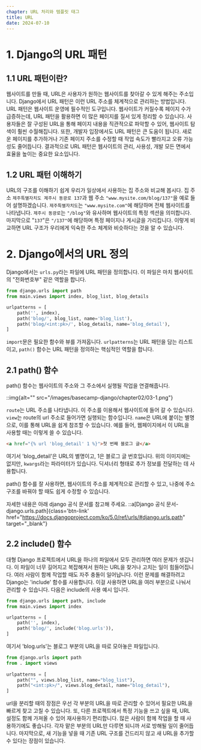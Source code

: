 ```yaml
---
chapter: URL 처리와 템플릿 태그
title: URL
date: 2024-07-10
---
```

# 1. Django의 URL 패턴

## 1.1 URL 패턴이란?

웹사이트를 만들 때, URL은 사용자가 원하는 웹사이트를 찾아갈 수 있게 해주는 주소입니다. Django에서 URL 패턴은 이런 URL 주소를 체계적으로 관리하는 방법입니다.
URL 패턴은 웹사이트 운영에 필수적인 도구입니다. 웹사이트가 커질수록 페이지 수가 급증하는데, URL 패턴을 활용하면 이 많은 페이지를 질서 있게 정리할 수 있습니다. 사용자들은 잘 구성된 URL을 통해 페이지 내용을 직관적으로 파악할 수 있어, 웹사이트 탐색이 훨씬 수월해집니다. 또한, 개발자 입장에서도 URL 패턴은 큰 도움이 됩니다. 새로운 페이지를 추가하거나 기존 페이지 주소를 수정할 때 작업 속도가 빨라지고 오류 가능성도 줄어듭니다. 결과적으로 URL 패턴은 웹사이트의 관리, 사용성, 개발 모든 면에서 효율을 높이는 중요한 요소입니다.

## 1.2 URL 패턴 이해하기

URL의 구조를 이해하기 쉽게 우리가 일상에서 사용하는 집 주소와 비교해 봅시다. 
집 주소 `제주특별자치도 제주시 동광로 137`과 웹 주소 `"www.mysite.com/blog/137"`을 예로 들어 설명하겠습니다. 
`제주특별자치도`는 `"www.mysite.com"`에 해당하며 전체 웹사이트를 나타냅니다. 
`제주시 동광로`는 `"/blog"`와 유사하며 웹사이트의 특정 섹션을 의미합니다. 
마지막으로 "`137`"은 `"/137"`에 해당하며 특정 페이지나 게시글을 가리킵니다. 
이렇게 비교하면 URL 구조가 우리에게 익숙한 주소 체계와 비슷하다는 것을 알 수 있습니다.

# 2. Django에서의 URL 정의
Django에서는 `urls.py`라는 파일에 URL 패턴을 정의합니다. 이 파일은 마치 웹사이트의 "전화번호부" 같은 역할을 합니다.

```python
from django.urls import path
from main.views import index, blog_list, blog_details

urlpatterns = [
    path('', index),
    path('blog/', blog_list, name='blog_list'),
    path('blog/<int:pk>/', blog_details, name='blog_detail'),
]
```
`import`문은 필요한 함수와 뷰를 가져옵니다. `urlpatterns`는 URL 패턴을 담는 리스트이고, `path()` 함수는 URL 패턴을 정의하는 핵심적인 역할을 합니다.

## 2.1 path() 함수

path() 함수는 웹사이트의 주소와 그 주소에서 실행될 작업을 연결해줍니다.

::img{alt="" src="/images/basecamp-django/chapter02/03-1.png"}

`route`는 URL 주소를 나타냅니다. 이 주소를 이용해서 웹사이트에 들어 갈 수 있습니다.
`view`는 route의 url 주소로 들어가면 실행되는 함수입니다. 
`name`은 URL에 붙이는 별명으로, 이를 통해 URL을 쉽게 참조할 수 있습니다. 
예를 들어, 웹페이지에서 이 URL을 사용할 때는 이렇게 쓸 수 있습니다.

```html
<a href="{% url 'blog_detail' 1 %}">첫 번째 블로그 글</a>
```
여기서 'blog_detail'은 URL의 별명이고, 1은 블로그 글 번호입니다.
위의 이미지에는 없지만, `kwargs`라는 파라미터가 있습니다. 딕셔너리 형태로 추가 정보를 전달하는 데 사용합니다.

path() 함수를 잘 사용하면, 웹사이트의 주소를 체계적으로 관리할 수 있고, 나중에 주소 구조를 바꿔야 할 때도 쉽게 수정할 수 있습니다.

자세한 내용은 아래 django 공식 문서를 참고해 주세요.
::a[Django 공식 문서- django.urls.path]{class='btn-link' href="https://docs.djangoproject.com/ko/5.0/ref/urls/#django.urls.path" target="\_blank"}

## 2.2 include() 함수
대형 Django 프로젝트에서 URL을 하나의 파일에서 모두 관리하면 여러 문제가 생깁니다. 이 파일이 너무 길어지고 복잡해져서 원하는 URL을 찾거나 고치는 일이 힘들어집니다. 여러 사람이 함께 작업할 때도 자주 충돌이 일어납니다. 이런 문제를 해결하려고 Django는 'include' 함수를 사용합니다. 이걸 사용하면 URL을 여러 부분으로 나눠서 관리할 수 있습니다. 다음은 include의 사용 예시 입니다.

```python
from django.urls import path, include
from main.views import index

urlpatterns = [
    path('', index),
    path('blog/', include('blog.urls')),
]
```
여기서 'blog.urls'는 블로그 부분의 URL을 따로 모아놓은 파일입니다.

```python
from django.urls import path
from . import views
 
urlpatterns = [
    path("", views.blog_list, name="blog_list"), 
    path("<int:pk>/", views.blog_detail, name="blog_detail"),
]
```
url을 분리할 때의 장점은 우선 각 부분의 URL을 따로 관리할 수 있어서 필요한 URL을 빠르게 찾고 고칠 수 있습니다.
또, 다른 프로젝트에서 특정 기능을 쓰고 싶을 때, URL 설정도 함께 가져올 수 있어 재사용하기 편리합니다.
많은 사람이 함께 작업을 할 때 사용하기에도 좋습니다. 각자 맡은 부분의 URL만 다루면 되니까 서로 방해될 일이 줄어듭니다.
마지막으로, 새 기능을 넣을 때 기존 URL 구조를 건드리지 않고 새 URL을 추가할 수 있다는 장점이 있습니다.